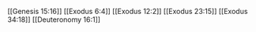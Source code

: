 [[Genesis 15:16]]
[[Exodus 6:4]]
[[Exodus 12:2]]
[[Exodus 23:15]]
[[Exodus 34:18]]
[[Deuteronomy 16:1]]
